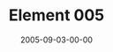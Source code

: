 ---
layout: message
category: message
series: "Elements"
title: "Element 005"
date: 2005-09-03-00-00
message_id: 104
audio: "http://s3.amazonaws.com/crossroads-media/media/legacy/mp3/Elements_05_09-04-05_Element_5.mp3"
audio-duration: "39:06"
explicit: "N"
---